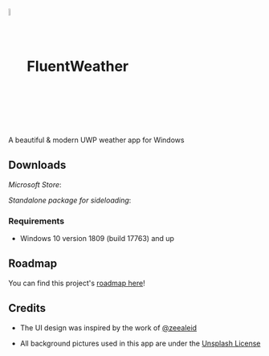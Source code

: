 <h1> <img align="center" src="https://github.com/Gabboxl/FluentWeather/assets/26819478/5a87f021-f8e1-4754-a4e9-ffad2acc5587" width=6% height=6%> FluentWeather </h1>
A beautiful & modern UWP weather app for Windows


## Downloads

*Microsoft Store*:

*Standalone package for sideloading*:

### Requirements

* Windows 10 version 1809 (build 17763) and up


## Roadmap

You can find this project's [roadmap here](https://github.com/users/Gabboxl/projects/6/views/1)!

## Credits

* The UI design was inspired by the work of [@zeealeid](https://twitter.com/zeealeid)

* All background pictures used in this app are under the [Unsplash License](https://unsplash.com/license)
